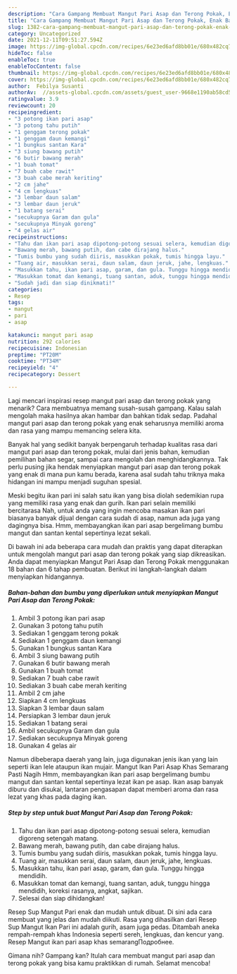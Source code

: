 ```yaml
---
description: "Cara Gampang Membuat Mangut Pari Asap dan Terong Pokak, Enak Banget"
title: "Cara Gampang Membuat Mangut Pari Asap dan Terong Pokak, Enak Banget"
slug: 1382-cara-gampang-membuat-mangut-pari-asap-dan-terong-pokak-enak-banget
category: Uncategorized
date: 2021-12-11T09:51:27.594Z
image: https://img-global.cpcdn.com/recipes/6e23ed6afd8bb01e/680x482cq70/mangut-pari-asap-dan-terong-pokak-foto-resep-utama.jpg
hideToc: false
enableToc: true
enableTocContent: false
thumbnail: https://img-global.cpcdn.com/recipes/6e23ed6afd8bb01e/680x482cq70/mangut-pari-asap-dan-terong-pokak-foto-resep-utama.jpg
cover: https://img-global.cpcdn.com/recipes/6e23ed6afd8bb01e/680x482cq70/mangut-pari-asap-dan-terong-pokak-foto-resep-utama.jpg
author:  Febilya Susanti
authorAv:  //assets-global.cpcdn.com/assets/guest_user-9668e1190ab58cd58d666d5934e79c79da2e02f4421a6ed9abc4b163da97d6e7.png
ratingvalue: 3.9
reviewcount: 20
recipeingredient:
- "3 potong ikan pari asap"
- "3 potong tahu putih"
- "1 genggam terong pokak"
- "1 genggam daun kemangi"
- "1 bungkus santan Kara"
- "3 siung bawang putih"
- "6 butir bawang merah"
- "1 buah tomat"
- "7 buah cabe rawit"
- "3 buah cabe merah keriting"
- "2 cm jahe"
- "4 cm lengkuas"
- "3 lembar daun salam"
- "3 lembar daun jeruk"
- "1 batang serai"
- "secukupnya Garam dan gula"
- "secukupnya Minyak goreng"
- "4 gelas air"
recipeinstructions:
- "Tahu dan ikan pari asap dipotong-potong sesuai selera, kemudian digoreng setengah matang."
- "Bawang merah, bawang putih, dan cabe dirajang halus."
- "Tumis bumbu yang sudah diiris, masukkan pokak, tumis hingga layu."
- "Tuang air, masukkan serai, daun salam, daun jeruk, jahe, lengkuas."
- "Masukkan tahu, ikan pari asap, garam, dan gula. Tunggu hingga mendidih."
- "Masukkan tomat dan kemangi, tuang santan, aduk, tunggu hingga mendidih, koreksi rasanya, angkat, sajikan."
- "Sudah jadi dan siap dinikmati!"
categories:
- Resep
tags:
- mangut
- pari
- asap

katakunci: mangut pari asap 
nutrition: 292 calories
recipecuisine: Indonesian
preptime: "PT20M"
cooktime: "PT34M"
recipeyield: "4"
recipecategory: Dessert

---
```



Lagi mencari inspirasi resep mangut pari asap dan terong pokak yang menarik? Cara membuatnya memang susah-susah gampang. Kalau salah mengolah maka hasilnya akan hambar dan bahkan tidak sedap. Padahal mangut pari asap dan terong pokak yang enak seharusnya memiliki aroma dan rasa yang mampu memancing selera kita.


Banyak hal yang sedikit banyak berpengaruh terhadap kualitas rasa dari mangut pari asap dan terong pokak, mulai dari jenis bahan, kemudian pemilihan bahan segar, sampai cara mengolah dan menghidangkannya. Tak perlu pusing jika hendak menyiapkan mangut pari asap dan terong pokak yang enak di mana pun kamu berada, karena asal sudah tahu triknya maka hidangan ini mampu menjadi suguhan spesial.

Meski begitu ikan pari ini salah satu ikan yang bisa diolah sedemikian rupa yang memiliki rasa yang enak dan gurih. Ikan pari selain memiliki bercitarasa Nah, untuk anda yang ingin mencoba masakan ikan pari biasanya banyak dijual dengan cara sudah di asap, namun ada juga yang dagingnya bisa. Hmm, membayangkan ikan pari asap bergelimang bumbu mangut dan santan kental sepertinya lezat sekali.


Di bawah ini ada beberapa cara mudah dan praktis yang dapat diterapkan untuk mengolah mangut pari asap dan terong pokak yang siap dikreasikan. Anda dapat menyiapkan Mangut Pari Asap dan Terong Pokak menggunakan 18 bahan dan 6 tahap pembuatan. Berikut ini langkah-langkah dalam menyiapkan hidangannya.

<!--inarticleads1-->

##### Bahan-bahan dan bumbu yang diperlukan untuk menyiapkan Mangut Pari Asap dan Terong Pokak:

1. Ambil 3 potong ikan pari asap
1. Gunakan 3 potong tahu putih
1. Sediakan 1 genggam terong pokak
1. Sediakan 1 genggam daun kemangi
1. Gunakan 1 bungkus santan Kara
1. Ambil 3 siung bawang putih
1. Gunakan 6 butir bawang merah
1. Gunakan 1 buah tomat
1. Sediakan 7 buah cabe rawit
1. Sediakan 3 buah cabe merah keriting
1. Ambil 2 cm jahe
1. Siapkan 4 cm lengkuas
1. Siapkan 3 lembar daun salam
1. Persiapkan 3 lembar daun jeruk
1. Sediakan 1 batang serai
1. Ambil secukupnya Garam dan gula
1. Sediakan secukupnya Minyak goreng
1. Gunakan 4 gelas air


Namun dibeberapa daerah yang lain, juga digunakan jenis ikan yang lain seperti ikan lele ataupun ikan mujair. Mangut Ikan Pari Asap Khas Semarang Pasti Nagih Hmm, membayangkan ikan pari asap bergelimang bumbu mangut dan santan kental sepertinya lezat ikan pe asap. Ikan asap banyak diburu dan disukai, lantaran pengasapan dapat memberi aroma dan rasa lezat yang khas pada daging ikan. 

<!--inarticleads2-->

##### Step by step untuk buat Mangut Pari Asap dan Terong Pokak:

1. Tahu dan ikan pari asap dipotong-potong sesuai selera, kemudian digoreng setengah matang.
1. Bawang merah, bawang putih, dan cabe dirajang halus.
1. Tumis bumbu yang sudah diiris, masukkan pokak, tumis hingga layu.
1. Tuang air, masukkan serai, daun salam, daun jeruk, jahe, lengkuas.
1. Masukkan tahu, ikan pari asap, garam, dan gula. Tunggu hingga mendidih.
1. Masukkan tomat dan kemangi, tuang santan, aduk, tunggu hingga mendidih, koreksi rasanya, angkat, sajikan.
1. Selesai dan siap dihidangkan!

Resep Sup Mangut Pari enak dan mudah untuk dibuat. Di sini ada cara membuat yang jelas dan mudah diikuti. Rasa yang dihasilkan dari Resep Sup Mangut Ikan Pari ini adalah gurih, asam juga pedas. Ditambah aneka rempah-rempah khas Indonesia seperti sereh, lengkuas, dan kencur yang. Resep Mangut ikan pari asap khas semarangПодробнее. 

Gimana nih? Gampang kan? Itulah cara membuat mangut pari asap dan terong pokak yang bisa kamu praktikkan di rumah. Selamat mencoba!
